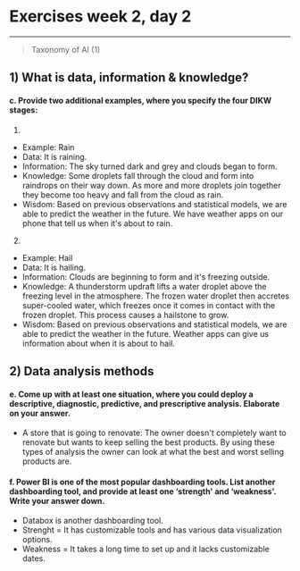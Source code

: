 # **Exercises week 2, day 2**

---

> Taxonomy of AI (1)
## 1) What is data, information & knowledge?
#### c. Provide two additional examples, where you specify the four DIKW stages:
1. 
- Example: Rain
- Data: It is raining.
- Information: The sky turned dark and grey and clouds began to form.
- Knowledge: Some droplets fall through the cloud and form into raindrops on their way down. As more and more droplets join together they become too heavy and fall from the cloud as rain.
- Wisdom: Based on previous observations and statistical models, we are able to predict the weather in the future. We have weather apps on our phone that tell us when it's about to rain.

2. 
- Example: Hail
- Data: It is hailing.
- Information: Clouds are beginning to form and it's freezing outside.
- Knowledge: A thunderstorm updraft lifts a water droplet above the freezing level in the atmosphere. The frozen water droplet then accretes super-cooled water, which freezes once it comes in contact with the frozen droplet. This process causes a hailstone to grow.
- Wisdom: Based on previous observations and statistical models, we are able to predict the weather in the future. Weather apps can give us information about when it is about to hail.

## 2) Data analysis methods
#### e. Come up with at least one situation, where you could deploy a descriptive, diagnostic, predictive, and prescriptive analysis. Elaborate on your answer.
- A store that is going to renovate:
  The owner doesn't completely want to renovate but wants to keep selling the best products. By using these types of analysis the owner can look at what the best and worst selling products are.

#### f. Power BI is one of the most popular dashboarding tools. List another dashboarding tool, and provide at least one ‘strength' and ‘weakness'. Write your answer down.
- Databox is another dashboarding tool.
- Strenght = It has customizable tools and has various data visualization options.
- Weakness = It takes a long time to set up and it lacks customizable dates.